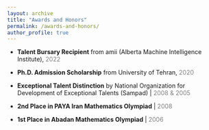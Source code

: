 ```yaml
---
layout: archive
title: "Awards and Honors"
permalink: /awards-and-honors/
author_profile: true
---
```


* **Talent Bursary Recipient** from amii (Alberta Machine Intelligence Institute), <span style="color:grey;">2022</span>

* **Ph.D. Admission Scholarship** from University of Tehran, <span style="color:grey;">2020</span>

* **Exceptional Talent Distinction** by National Organization for Development of Exceptional Talents (Sampad) | <span style="color:grey;">2008 & 2005</span>

* **2nd Place in PAYA Iran Mathematics Olympiad** | <span style="color:grey;">2008

* **1st Place in Abadan Mathematics Olympiad** | <span style="color:grey;">2006
